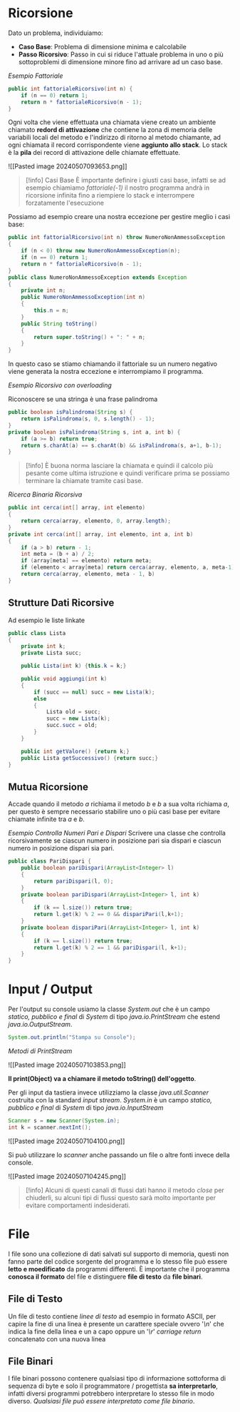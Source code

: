 # Ricorsione
Dato un problema, individuiamo:
- **Caso Base**: Problema di dimensione minima e calcolabile
- **Passo Ricorsivo**: Passo in cui si riduce l'attuale problema in uno o più sottoproblemi di dimensione minore fino ad arrivare ad un caso base.

_Esempio Fattoriale_

```java
public int fattorialeRicorsivo(int n) {
	if (n == 0) return 1;
	return n * fattorialeRicorsivo(n - 1);
}
```

Ogni volta che viene effettuata una chiamata viene creato un ambiente chiamato **redord di attivazione** che contiene la zona di memoria delle variabili locali del metodo e l'indirizzo di ritorno al metodo chiamante, ad ogni chiamata il record corrispondente viene **aggiunto allo stack**.
Lo stack è la **pila** dei record di attivazione delle chiamate effettuate.

![[Pasted image 20240507093653.png]]


> [!info] Casi Base
> È importante definire i giusti casi base, infatti se ad esempio chiamiamo _fattoriale(-1)_ il nostro programma andrà in ricorsione infinita fino a riempiere lo stack e interrompere forzatamente l'esecuzione

Possiamo ad esempio creare una nostra eccezione per gestire meglio i casi base:

```java
public int fattorialRicorsivo(int n) throw NumeroNonAmmessoException
{
	if (n < 0) throw new NumeroNonAmmessoException(n);
	if (n == 0) return 1;
	return n * fattorialeRicorsivo(n - 1);
}
public class NumeroNonAmmessoException extends Exception
{
	private int n;
	public NumeroNonAmmessoException(int n)
	{
		this.n = n;
	}
	public String toString()
	{
		return super.toString() + ": " + n;
	}
}
```

In questo caso se stiamo chiamando il fattoriale su un numero negativo viene generata la nostra eccezione e interrompiamo il programma.

_Esempio Ricorsivo con overloading_

Riconoscere se una stringa è una frase palindroma

```java
public boolean isPalindroma(String s) {
	return isPalindroma(s, 0, s.length() - 1);
}
private boolean isPalindroma(String s, int a, int b) {
	if (a >= b) return true;
	return s.charAt(a) == s.charAt(b) && isPalindroma(s, a+1, b-1);
}
```

> [!info]
> È buona norma lasciare la chiamata e quindi il calcolo più pesante come ultima istruzione e quindi verificare prima se possiamo terminare la chiamate tramite casi base.
 
_Ricerca Binaria Ricorsiva_

```java
public int cerca(int[] array, int elemento)
{
	return cerca(array, elemento, 0, array.length);
}
private int cerca(int[] array, int elemento, int a, int b)
{
	if (a > b) return - 1;
	int meta = (b + a) / 2;
	if (array[meta] == elemento) return meta;
	if (elemento < array[meta] return cerca(array, elemento, a, meta-1));
	return cerca(array, elemento, meta - 1, b)
}
```

## Strutture Dati Ricorsive
Ad esempio le liste linkate

```java
public class Lista
{
	private int k;
	private Lista succ;

	public Lista(int k) {this.k = k;}

	public void aggiungi(int k)
	{
		if (succ == null) succ = new Lista(k);
		else
		{
			Lista old = succ;
			succ = new Lista(k);
			succ.succ = old;
		}
	}

	public int getValore() {return k;}
	public Lista getSuccessivo() {return succ;}
}
```

## Mutua Ricorsione
Accade quando il metodo _a_ richiama il metodo _b_ e _b_ a sua volta richiama _a_, per questo è sempre necessario stabilire uno o più casi base per evitare chiamate infinite tra _a_ e _b_.

_Esempio Controlla Numeri Pari e Dispari_
Scrivere una classe che controlla ricorsivamente se ciascun numero in posizione pari sia dispari e ciascun numero in posizione dispari sia pari.

```java
public class PariDispari {
	public boolean pariDispari(ArrayList<Integer> l)
	{
		return pariDispari(l, 0);
	}
	private boolean pariDispari(ArrayList<Integer> l, int k)
	{
		if (k == l.size()) return true;
		return l.get(k) % 2 == 0 && dispariPari(l,k+1);
	}
	private boolean dispariPari(ArrayList<Integer> l, int k)
	{
		if (k == l.size()) return true;
		return l.get(k) % 2 == 1 && pariDispari(l, k+1);
	}
}
```

# Input / Output

Per l'output su console usiamo la classe _System.out_ che è un campo _statico, pubblico e final_ di _System_ di tipo _java.io.PrintStream_ che estend _java.io.OutputStream_.

```java
System.out.println("Stampa su Console");
```

_Metodi di PrintStream_

![[Pasted image 20240507103853.png]]

**Il print(Object) va a chiamare il metodo toString() dell'oggetto**.

Per gli input da tastiera invece utilizziamo la classe _java.util.Scanner_ costruita con la standard _input stream_.
_System.in_ è un campo _statico, pubblico e final_ di _System_ di tipo _java.io.InputStream_

```java
Scanner s = new Scanner(System.in);
int k = scanner.nextInt();
```

![[Pasted image 20240507104100.png]]

Si può utilizzare lo _scanner_ anche passando un file o altre fonti invece della console.

![[Pasted image 20240507104245.png]]

> [!info]
> Alcuni di questi canali di flussi dati hanno il metodo _close_ per chiuderli, su alcuni tipi di flussi questo sarà molto importante per evitare comportamenti indesiderati.

# File

I file sono una collezione di dati salvati sul supporto di memoria, questi non fanno parte del codice sorgente del programma e lo stesso file può essere **letto e moedificato** da programmi differenti.
È importante che il programma **conosca il formato** del file e distinguere **file di testo** da **file binari**.

## File di Testo
Un file di testo contiene _linee di testo_ ad esempio in formato ASCII, per capire la fine di una linea è presente un carattere speciale ovvero '_\n_' che indica la fine della linea e un a capo oppure un '_\r_' _carriage return_ concatenato con una nuova linea

## File Binari
I file binari possono contenere qualsiasi tipo di informazione sottoforma di sequenza di byte e solo il programmatore / progettista **sa interpretarlo**, infatti diversi programmi potrebbero interpretare lo stesso file in modo diverso.
_Qualsiasi file può essere interpretato come file binario_.